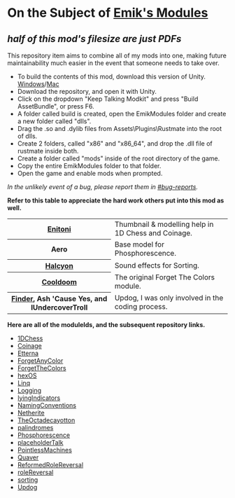 # On the Subject of [Emik's Modules](https://steamcommunity.com/sharedfiles/filedetails/?id=2416640196)
*half of this mod's filesize are just PDFs*
---
This repository item aims to combine all of my mods into one, making future maintainability much easier in the event that someone needs to take over.

- To build the contents of this mod, download this version of Unity. [Windows](https://download.unity3d.com/download_unity/eb4bc6fa7f1d/UnityDownloadAssistant-2017.4.22f1.exe)/[Mac](https://download.unity3d.com/download_unity/eb4bc6fa7f1d/UnityDownloadAssistant-2017.4.22f1.dmg)
- Download the repository, and open it with Unity.
- Click on the dropdown "Keep Talking Modkit" and press "Build AssetBundle", or press F6.
- A folder called build is created, open the EmikModules folder and create a new folder called "dlls".
- Drag the .so and .dylib files from Assets\Plugins\Rustmate into the root of dlls.
- Create 2 folders, called "x86" and "x86_64", and drop the .dll file of rustmate inside both.
- Create a folder called "mods" inside of the root directory of the game.
- Copy the entire EmikModules folder to that folder.
- Open the game and enable mods when prompted.

*In the unlikely event of a bug, please report them in [#bug-reports](url=https://discord.com/invite/ktane).*

**Refer to this table to appreciate the hard work others put into this mod as well.**

<table>
  <tr>
    <th><a href="https://steamcommunity.com/id/enitoni/">Enitoni</a></th>
    <td>Thumbnail & modelling help in 1D Chess and Coinage.</td>
  </tr>
  <tr>
    <th>Aero</th>
    <td>Base model for Phosphorescence.</td>
  </tr>
  <tr>
    <th><a href="https://steamcommunity.com/id/haleyhalcyon/">Halcyon</a></th>
    <td>Sound effects for Sorting.</td>
  </tr>
  <tr>
    <th><a href="https://steamcommunity.com/id/Cooldoom5/">Cooldoom</a></th>
    <td>The original Forget The Colors module.</td>
  </tr>
  <tr>
    <th><a href="https://steamcommunity.com/id/Finder009/">Finder</a>, Ash 'Cause Yes, and IUndercoverTroll</th>
    <td>Updog, I was only involved in the coding process.</td>
  </tr>
</table>

**Here are all of the moduleIds, and the subsequent repository links.**

  - [1DChess](https://ktane.timwi.de/HTML/1D%20Chess.html)
  - [Coinage](https://ktane.timwi.de/HTML/Coinage.html)
  - [Etterna](https://ktane.timwi.de/HTML/Etterna.html)
  - [ForgetAnyColor](https://ktane.timwi.de/HTML/Forget%20Any%20Color.html)
  - [ForgetTheColors](https://ktane.timwi.de/HTML/Forget%20The%20Colors.html)
  - [hexOS](https://ktane.timwi.de/HTML/hexOS.html)
  - [Linq](https://ktane.timwi.de/HTML/Linq.html)
  - [Logging](https://ktane.timwi.de/HTML/Logging.html)
  - [lyingIndicators](https://ktane.timwi.de/HTML/Lying%20Indicators.html)
  - [NamingConventions](https://ktane.timwi.de/HTML/Naming%20Conventions.html)
  - [Netherite](https://ktane.timwi.de/HTML/Netherite.html)
  - [TheOctadecayotton](https://ktane.timwi.de/HTML/The%20Octadecayotton.html)
  - [palindromes](https://ktane.timwi.de/HTML/Palindromes.html)
  - [Phosphorescence](https://ktane.timwi.de/HTML/Phosphorescence.html)
  - [placeholderTalk](https://ktane.timwi.de/HTML/Placeholder%20Talk.html)
  - [PointlessMachines](https://ktane.timwi.de/HTML/Pointless%20Machines.html)
  - [Quaver](https://ktane.timwi.de/HTML/Quaver.html)
  - [ReformedRoleReversal](https://ktane.timwi.de/HTML/Reformed%20Role%20Reversal.html)
  - [roleReversal](https://ktane.timwi.de/HTML/Role%20Reversal.html)
  - [sorting](https://ktane.timwi.de/HTML/Sorting.html)
  - [Updog](https://ktane.timwi.de/HTML/Updog.html)
